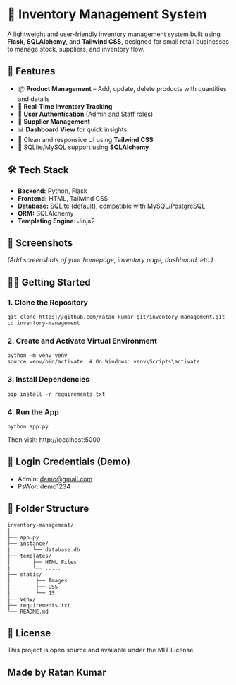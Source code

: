 # 🧾 Inventory Management System

A lightweight and user-friendly inventory management system built using **Flask**, **SQLAlchemy**, and **Tailwind CSS**, designed for small retail businesses to manage stock, suppliers, and inventory flow.

## 🚀 Features

- 📦 **Product Management** – Add, update, delete products with quantities and details  
- 🔄 **Real-Time Inventory Tracking**  
- 👥 **User Authentication** (Admin and Staff roles)  
- 📁 **Supplier Management**  
- 📊 **Dashboard View** for quick insights  
- 🎨 Clean and responsive UI using **Tailwind CSS**  
- 💾 SQLite/MySQL support using **SQLAlchemy**

## 🛠️ Tech Stack

- **Backend:** Python, Flask  
- **Frontend:** HTML, Tailwind CSS  
- **Database:** SQLite (default), compatible with MySQL/PostgreSQL  
- **ORM:** SQLAlchemy  
- **Templating Engine:** Jinja2

## 📸 Screenshots

*(Add screenshots of your homepage, inventory page, dashboard, etc.)*

## 🧑‍💻 Getting Started

### 1. Clone the Repository
```
git clone https://github.com/ratan-kumar-git/inventory-management.git
cd inventory-management
```
### 2. Create and Activate Virtual Environment
```
python -m venv venv  
source venv/bin/activate  # On Windows: venv\Scripts\activate
```
### 3. Install Dependencies
```
pip install -r requirements.txt
```
### 4. Run the App
```
python app.py
```
Then visit: http://localhost:5000

## 🔐 Login Credentials (Demo)
- Admin: demo@gmail.com
- PsWor: demo1234
## 📂 Folder Structure
```
inventory-management/
│
├── app.py
├── instance/
|       └── database.db
├── templates/
│       ├── HTML Files
|       └── .....
├── static/
|        ├── Images
│        ├── CSS
|        └── JS
├── venv/
├── requirements.txt
└── README.md
```
## 📄 License
This project is open source and available under the MIT License.

## Made by Ratan Kumar
